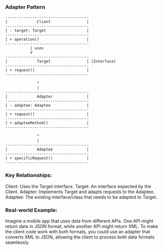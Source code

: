 ### Adapter Pattern

    -------------------------------------
    |             Client                |
    -------------------------------------
    | - target: Target                  |
    -------------------------------------
    | + operation()                     |
    -------------------------------------
               | uses
               V
    -------------------------------------
    |             Target                | (Interface)
    -------------------------------------
    | + request()                       |
    -------------------------------------
    
                  ^
                  |
    -------------------------------------
    |             Adapter               |
    -------------------------------------
    | - adaptee: Adaptee                |
    -------------------------------------
    | + request()                       |
    -------------------------------------
    | + adapteeMethod()                 |
    -------------------------------------
    
                  ^
                  |
    -------------------------------------
    |             Adaptee               |
    -------------------------------------
    | + specificRequest()               |
    -------------------------------------


### Key Relationships:
Client: Uses the Target interface.
Target: An interface expected by the Client.
Adapter: Implements Target and adapts requests to the Adaptee.
Adaptee: The existing interface/class that needs to be adapted to Target.

### Real-world Example:
Imagine a mobile app that uses data from different APIs. 
One API might return data in JSON format, while another API might return XML. 
To make the client code work with both formats, 
you could use an adapter that converts XML to JSON, 
allowing the client to process both data formats seamlessly.